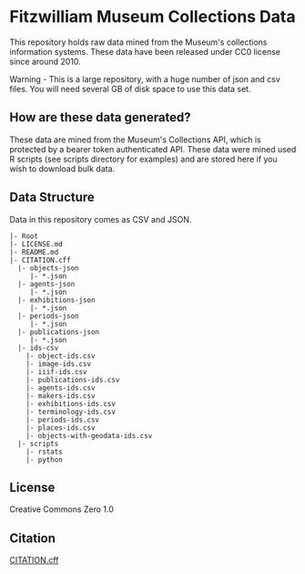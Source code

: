 # Fitzwilliam Museum Collections Data

This repository holds raw data mined from the Museum's collections information systems. These data have been released under CC0 license since around 2010.

Warning - This is a large repository, with a huge number of json and csv files. You will need several GB of disk space to use this data set.

## How are these data generated?

These data are mined from the Museum's Collections API, which is protected by a bearer token authenticated API. These data were mined used R scripts (see scripts directory for examples) and are stored here if you wish to download bulk data.

## Data Structure

Data in this repository comes as CSV and JSON.
```
|- Root
|- LICENSE.md
|- README.md
|- CITATION.cff
  |- objects-json
     |- *.json
  |- agents-json  
     |- *.json
  |- exhibitions-json
     |- *.json
  |- periods-json
     |- *.json
  |- publications-json
     |- *.json
  |- ids-csv
    |- object-ids.csv
    |- image-ids.csv
    |- iiif-ids.csv
    |- publications-ids.csv
    |- agents-ids.csv
    |- makers-ids.csv
    |- exhibitions-ids.csv
    |- terminology-ids.csv
    |- periods-ids.csv
    |- places-ids.csv
    |- objects-with-geodata-ids.csv
  |- scripts
    |- rstats
    |- python
```

## License

Creative Commons Zero 1.0

## Citation

[CITATION.cff](CITATION.cff)
